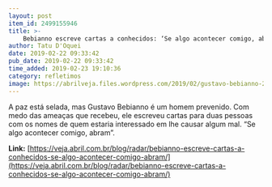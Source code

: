 ```yaml
---
layout: post
item_id: 2499155946
title: >-
    Bebianno escreve cartas a conhecidos: ‘Se algo acontecer comigo, abram’
author: Tatu D'Oquei
date: 2019-02-22 09:33:42
pub_date: 2019-02-22 09:33:42
time_added: 2019-02-23 19:10:36
category: refletimos
image: https://abrilveja.files.wordpress.com/2019/02/gustavo-bebianno-2018-6676.jpg.jpg?quality=70&strip=info&w=680&h=453&crop=1
---
```


A paz está selada, mas Gustavo Bebianno é um homem prevenido. Com medo das ameaças que recebeu, ele escreveu cartas para duas pessoas com os nomes de quem estaria interessado em lhe causar algum mal. “Se algo acontecer comigo, abram”.

**Link:** [https://veja.abril.com.br/blog/radar/bebianno-escreve-cartas-a-conhecidos-se-algo-acontecer-comigo-abram/](https://veja.abril.com.br/blog/radar/bebianno-escreve-cartas-a-conhecidos-se-algo-acontecer-comigo-abram/)

